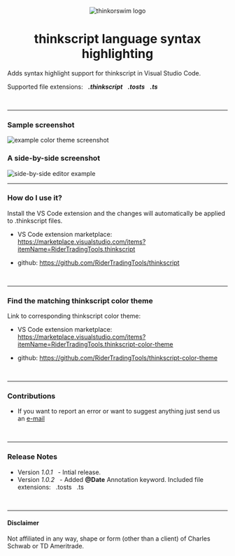 
<p align="center"> <img src="https://ridertradingtools.com/images/thinkorswim.png" alt="thinkorswim logo"> </p>
<h1  align="center"> thinkscript language syntax highlighting </h1> 


Adds syntax highlight support for thinkscript in Visual Studio Code. 

Supported file extensions: &nbsp; <b><i>.thinkscript</i></b> &nbsp; <b><i>.tosts</i></b> &nbsp; <b><i>.ts</i></b>

<br>

---

### Sample screenshot
<img src="https://ridertradingtools.com/images/example_ts_color_theme.png" alt="example color theme screenshot">

<br>

### A side-by-side screenshot
<img src="https://ridertradingtools.com/images/side-by-side_example.png" alt="side-by-side editor example">

<br>

---

### How do I use it?

Install the VS Code extension and the changes will automatically be applied to .thinkscript files.

- VS Code extension marketplace:  https://marketplace.visualstudio.com/items?itemName=RiderTradingTools.thinkscript

- github: https://github.com/RiderTradingTools/thinkscript

<br>

---

### Find the matching thinkscript color theme
Link to corresponding thinkscript color theme: 

- VS Code extension marketplace:  https://marketplace.visualstudio.com/items?itemName=RiderTradingTools.thinkscript-color-theme

- github: https://github.com/RiderTradingTools/thinkscript-color-theme

<br>



---

### Contributions

- If you want to report an error or want to suggest anything just send us an [e-mail](mailto:tools@ridertradingtools.com)

<br>

---

### Release Notes

 - Version *1.0.1* &nbsp; - Intial release.  
 - Version *1.0.2* &nbsp; - Added <b>@Date</b> Annotation keyword. Included file extensions: &nbsp; .tosts  &nbsp; .ts 

<br>

---

#### Disclaimer
Not affiliated in any way, shape or form (other than a client) of Charles Schwab or TD Ameritrade.




